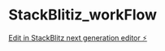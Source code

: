 # StackBlitiz_workFlow

[Edit in StackBlitz next generation editor ⚡️](https://stackblitz.com/~/github.com/alazeemlearn/StackBlitiz_workFlow)